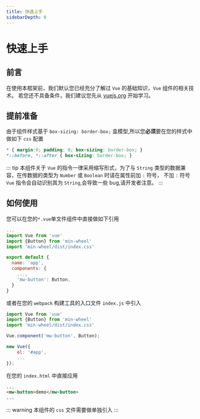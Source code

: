 ```yaml
---
title: 快速上手
sidebarDepth: 0
---
```


# 快速上手

## 前言
在使用本框架前，我们默认您已经充分了解过 `Vue` 的基础知识，`Vue` 组件的相关技术。
若您还不具备条件，我们建议您先从 [vuejs.org](https://vuejs.org/) 开始学习。

## 提前准备
由于组件样式基于 `box-sizing: border-box;` 盒模型,所以您**必须**要在您的样式中做如下 `css` 配置
``` css
* { margin:0; padding: 0; box-sizing: border-box; }
*::before, *::after { box-sizing: border-box; }
```

::: tip
本组件关于 `Vue` 的指令一律采用缩写形式，为了与 `String` 类型的数据兼容，在传数据的类型为 `Number` 或 `Boolean` 时请在属性前加 `:` 符号，
不加 `:` 符号 `Vue` 指令会自动识别其为 `String`,会导致一些 bug,请开发者注意。
:::

## 如何使用
您可以在您的`*.vue`单文件组件中直接做如下引用
``` js
...
import Vue from 'vue'
import {Button} from 'min-wheel'
import 'min-wheel/dist/index.css'

export default {
  name: 'app',
  components: {
    ...,
    'mw-button': Button,
  }
}
```
或者在您的 `webpack` 构建工具的入口文件 `index.js` 中引入
``` js
import Vue from 'vue'
import {Button} from 'min-wheel'
import 'min-wheel/dist/index.css'

Vue.component('mw-button', Button);

new Vue({
    el: '#app',
    ...
});
```
在您的 `index.html` 中直接应用
``` html
...
<mw-button>demo</mw-button>
...
```

::: warning
本组件的 `css` 文件需要做单独引入
:::




